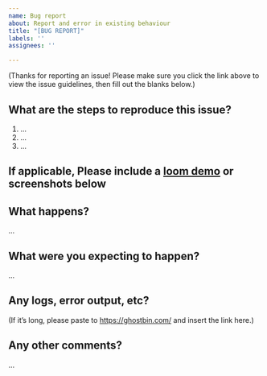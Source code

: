 ```yaml
---
name: Bug report
about: Report and error in existing behaviour
title: "[BUG REPORT]"
labels: ''
assignees: ''

---
```


(Thanks for reporting an issue! Please make sure you click the link above to view the issue guidelines, then fill out the blanks below.)

What are the steps to reproduce this issue?
-------------------------------------------
1. …
2. …
3. …

If applicable, Please include a [loom demo](https://www.loom.com/) or screenshots below
-------------------------------------------

What happens?
-------------
…

What were you expecting to happen?
----------------------------------
…

Any logs, error output, etc?
----------------------------
(If it’s long, please paste to https://ghostbin.com/ and insert the link here.)


Any other comments?
-------------------
…
